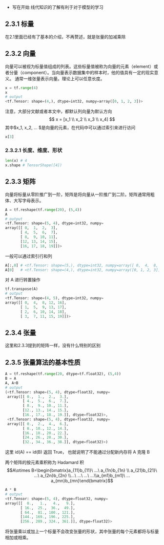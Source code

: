 + 写在开始
线代知识的了解有利于对于模型的学习

## 2.3.1 标量
在2.1里面已经有了基本的介绍，不再赘述，就是张量的加减乘除

## 2.3.2 向量
向量可以被视为标量值组成的列表。这些标量值被称为向量的元素（element）或者分量（component）。当向量表示数据集中的样本时，他的值具有一定的现实意义。
通常一维张量表示向量。理论上可以任意长度。
```python
x = tf.range(4)
x
# output
<tf.Tensor: shape=(4,), dtype=int32, numpy=array([0, 1, 2, 3])>
```
注意，大部分文献或者本文中，都默认列向量为默认方向
$$
x = [x_1 \\ x_2 \\ x_3 \\ x_4]
$$
其中$x_1, x_2, ... $是向量的元素，在代码中可以通过索引来进行访问
```python
x[3]
```

### 2.3.2.1 长度、维度、形状
```python
len(x) # 4
x.shape # TensorShape([4])
```

## 2.3.3 矩阵
向量将标量从零阶推广到一阶，矩阵是将向量从一阶推广到二阶。矩阵通常用粗体、大写字母表示。
```python
A = tf.reshape(tf.range(20), (5,4))
A
# output
<tf.Tensor: shape=(5, 4), dtype=int32, numpy=
array([[ 0,  1,  2,  3],
       [ 4,  5,  6,  7],
       [ 8,  9, 10, 11],
       [12, 13, 14, 15],
       [16, 17, 18, 19]])>
```

一般可以通过索引行和列
```python
A[:,0] # <tf.Tensor: shape=(5,), dtype=int32, numpy=array([ 0,  4,  8, 12, 16])>
A[0]   # <tf.Tensor: shape=(4,), dtype=int32, numpy=array([0, 1, 2, 3])>
```

对 A 进行转置操作
```python
tf.transpose(A)
# output
<tf.Tensor: shape=(4, 5), dtype=int32, numpy=
array([[ 0,  4,  8, 12, 16],
       [ 1,  5,  9, 13, 17],
       [ 2,  6, 10, 14, 18],
       [ 3,  7, 11, 15, 19]])>
```

## 2.3.4 张量
这里和2.3.3提到的矩阵一样，没有什么特别的区别

## 2.3.5 张量算法的基本性质
```python
A = tf.reshape(tf.range(20, dtype=tf.float32), (5,4))
B = A
A, A+B
# output
(<tf.Tensor: shape=(5, 4), dtype=float32, numpy=
 array([[ 0.,  1.,  2.,  3.],
        [ 4.,  5.,  6.,  7.],
        [ 8.,  9., 10., 11.],
        [12., 13., 14., 15.],
        [16., 17., 18., 19.]], dtype=float32)>,
 <tf.Tensor: shape=(5, 4), dtype=float32, numpy=
 array([[ 0.,  2.,  4.,  6.],
        [ 8., 10., 12., 14.],
        [16., 18., 20., 22.],
        [24., 26., 28., 30.],
        [32., 34., 36., 38.]], dtype=float32)>)
```
这里 id(A) == id(B) 返回 True， 也就说明了不能通过分配新内存将 A 克隆 B

两个矩阵的按元素乘积称为 Hadamard 积
$$A\otimes B=\begin{bmatrix}a_{11}b_{11}\ ...\ a_{1n}b_{1n} \\ a_{21}b_{21}\ ...\ a_{2n}b_{2n} \\...\ ...\ ...\ ...\\a_{m1}b_{m1}\ ... a_{mn}b_{mn}\end{bmatrix}$$
```python
A * B
# output
<tf.Tensor: shape=(5, 4), dtype=float32, numpy=
array([[  0.,   1.,   4.,   9.],
       [ 16.,  25.,  36.,  49.],
       [ 64.,  81., 100., 121.],
       [144., 169., 196., 225.],
       [256., 289., 324., 361.]], dtype=float32)>
```

将张量乘以或加上一个标量不会改变张量的形状，其中张量的每个元素都将与标量相加或相乘。